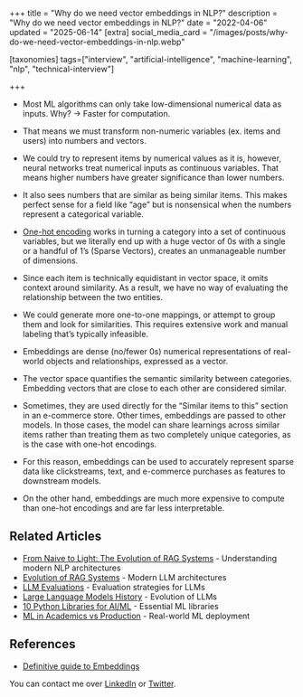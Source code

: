 +++
title = "Why do we need vector embeddings in NLP?"
description = "Why do we need vector embeddings in NLP?"
date = "2022-04-06"
updated = "2025-06-14"
[extra]
social_media_card = "/images/posts/why-do-we-need-vector-embeddings-in-nlp.webp"

[taxonomies]
tags=["interview", "artificial-intelligence", "machine-learning", "nlp", "technical-interview"]

+++

- Most ML algorithms can only take low-dimensional numerical data as inputs. Why? → Faster for computation.
- That means we must transform non-numeric variables (ex. items and users) into numbers and vectors.
- We could try to represent items by numerical values as it is, however, neural networks treat numerical inputs as continuous variables. That means higher numbers have greater significance than lower numbers.
- It also sees numbers that are similar as being similar items. This makes perfect sense for a field like “age” but is nonsensical when the numbers represent a categorical variable.

- [One-hot encoding](https://www.educative.io/blog/one-hot-encoding) works in turning a category into a set of continuous variables, but we literally end up with a huge vector of 0s with a single or a handful of 1’s (Sparse Vectors), creates an unmanageable number of dimensions.
- Since each item is technically equidistant in vector space, it omits context around similarity. As a result, we have no way of evaluating the relationship between the two entities.
- We could generate more one-to-one mappings, or attempt to group them and look for similarities. This requires extensive work and manual labeling that’s typically infeasible.
- Embeddings are dense (no/fewer 0s) numerical representations of real-world objects and relationships, expressed as a vector.
- The vector space quantifies the semantic similarity between categories. Embedding vectors that are close to each other are considered similar.
- Sometimes, they are used directly for the “Similar items to this” section in an e-commerce store. Other times, embeddings are passed to other models. In those cases, the model can share learnings across similar items rather than treating them as two completely unique categories, as is the case with one-hot encodings.
- For this reason, embeddings can be used to accurately represent sparse data like clickstreams, text, and e-commerce purchases as features to downstream models.
- On the other hand, embeddings are much more expensive to compute than one-hot encodings and are far less interpretable.

## Related Articles

- [From Naive to Light: The Evolution of RAG Systems](@/blog/evolution-rag.md) - Understanding modern NLP architectures
- [Evolution of RAG Systems](@/blog/evolution-rag.md) - Modern LLM architectures
- [LLM Evaluations](@/blog/llm-evals.md) - Evaluation strategies for LLMs
- [Large Language Models History](@/blog/large-language-models-history.md) - Evolution of LLMs
- [10 Python Libraries for AI/ML](@/blog/10-python-libraries-every-aiml-developer-should-know.md) - Essential ML libraries
- [ML in Academics vs Production](@/blog/ml-academics-vs-ml-production.md) - Real-world ML deployment

## References

- [Definitive guide to Embeddings](https://www.featureform.com/post/the-definitive-guide-to-embeddings)

You can contact me over [LinkedIn](https://www.linkedin.com/in/soumendrak/) or [Twitter](https://twitter.com/soumendrak_).
